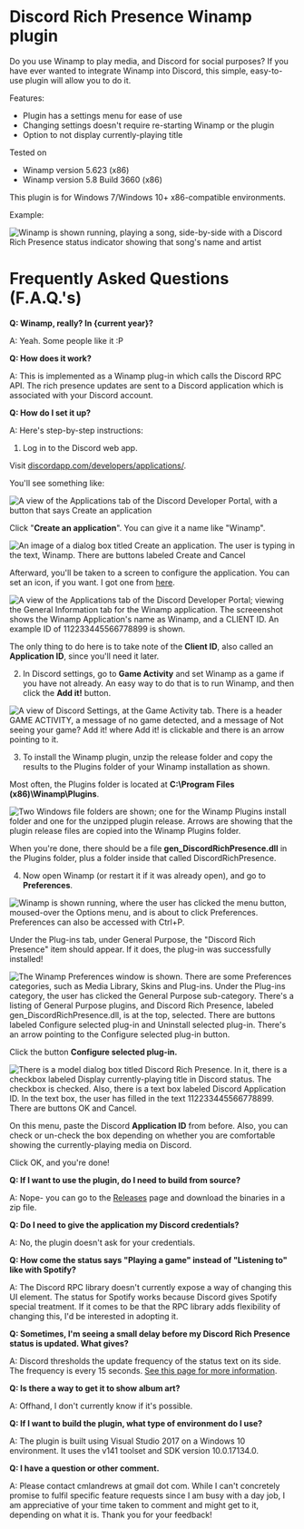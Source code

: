 # Discord Rich Presence Winamp plugin
Do you use Winamp to play media, and Discord for social purposes? If you have ever wanted to integrate Winamp into Discord, this simple, easy-to-use plugin will allow you to do it.

Features:
- Plugin has a settings menu for ease of use
- Changing settings doesn't require re-starting Winamp or the plugin
- Option to not display currently-playing title

Tested on 
- Winamp version 5.623 (x86)
- Winamp version 5.8 Build 3660 (x86)

This plugin is for Windows 7/Windows 10+ x86-compatible environments.

Example:

![Winamp is shown running, playing a song, side-by-side with a Discord Rich Presence status indicator showing that song's name and artist](https://raw.githubusercontent.com/clandrew/wdrp/master/Images/Example.png "Winamp is shown running, playing a song, side-by-side with a Discord Rich Presence status indicator showing that song's name and artist")

# Frequently Asked Questions (F.A.Q.'s)
**Q: Winamp, really? In {current year}?**

A: Yeah. Some people like it :P

**Q: How does it work?**

A: This is implemented as a Winamp plug-in which calls the Discord RPC API. The rich presence updates are sent to a Discord application which is associated with your Discord account.

**Q: How do I set it up?**

A: Here's step-by-step instructions:

1. Log in to the Discord web app.

Visit [discordapp.com/developers/applications/](discordapp.com/developers/applications/).

You'll see something like:

![A view of the Applications tab of the Discord Developer Portal, with a button that says Create an application](https://raw.githubusercontent.com/clandrew/wdrp/master/Images/Setup00.png "A view of the Applications tab of the Discord Developer Portal, with a button that says Create an application")

Click "**Create an application**". You can give it a name like "Winamp".

![An image of a dialog box titled Create an application. The user is typing in the text, Winamp. There are buttons labeled Create and Cancel](https://raw.githubusercontent.com/clandrew/wdrp/master/Images/Setup01.png "An image of a dialog box titled Create an application. The user is typing in the text, Winamp. There are buttons labeled Create and Cancel")

Afterward, you'll be taken to a screen to configure the application. You can set an icon, if you want. I got one from [here](https://commons.wikimedia.org/wiki/File:Winamp-logo.png).

![A view of the Applications tab of the Discord Developer Portal; viewing the General Information tab for the Winamp application. The screeenshot shows the Winamp Application's name as Winamp, and a CLIENT ID. An example ID of 112233445566778899 is shown.](https://raw.githubusercontent.com/clandrew/wdrp/master/Images/Setup02.png "A view of the Applications tab of the Discord Developer Portal; viewing the General Information tab for the Winamp application. The screeenshot shows the Winamp Application's name as Winamp, and a CLIENT ID. An example ID of 112233445566778899 is shown.")

The only thing to do here is to take note of the **Client ID**, also called an **Application ID**, since you'll need it later.

2. In Discord settings, go to **Game Activity** and set Winamp as a game if you have not already. An easy way to do that is to run Winamp, and then click the **Add it!** button.

![A view of Discord Settings, at the Game Activity tab. There is a header GAME ACTIVITY, a message of no game detected, and a message of Not seeing your game? Add it! where Add it! is clickable and there is an arrow pointing to it.](https://raw.githubusercontent.com/clandrew/wdrp/master/Images/Setup03.png "A view of Discord Settings, at the Game Activity tab. There is a header GAME ACTIVITY, a message of no game detected, and a message of Not seeing your game? Add it! where Add it! is clickable and there is an arrow pointing to it.")

3. To install the Winamp plugin, unzip the release folder and copy the results to the Plugins folder of your Winamp installation as shown.

Most often, the Plugins folder is located at **C:\Program Files (x86)\Winamp\Plugins**.

![Two Windows file folders are shown; one for the Winamp Plugins install folder and one for the unzipped plugin release. Arrows are showing that the plugin release files are copied into the Winamp Plugins folder.](https://raw.githubusercontent.com/clandrew/wdrp/master/Images/Setup04.PNG "Two Windows file folders are shown; one for the Winamp Plugins install folder and one for the unzipped plugin release. Arrows are showing that the plugin release files are copied into the Winamp Plugins folder.")

When you're done, there should be a file **gen_DiscordRichPresence.dll** in the Plugins folder, plus a folder inside that called DiscordRichPresence.

4. Now open Winamp (or restart it if it was already open), and go to **Preferences**.

![Winamp is shown running, where the user has clicked the menu button, moused-over the Options menu, and is about to click Preferences. Preferences can also be accessed with Ctrl+P.](https://raw.githubusercontent.com/clandrew/wdrp/master/Images/Setup05.png "Winamp is shown running, where the user has clicked the menu button, moused-over the Options menu, and is about to click Preferences. Preferences can also be accessed with Ctrl+P.")

Under the Plug-ins tab, under General Purpose, the "Discord Rich Presence" item should appear. If it does, the plug-in was successfully installed!

![The Winamp Preferences window is shown. There are some Preferences categories, such as Media Library, Skins and Plug-ins. Under the Plug-ins category, the user has clicked the General Purpose sub-category. There's a listing of General Purpose plugins, and Discord Rich Presence, labeled gen_DiscordRichPresence.dll, is at the top, selected. There are buttons labeled Configure selected plug-in and Uninstall selected plug-in. There's an arrow pointing to the Configure selected plug-in button.](https://raw.githubusercontent.com/clandrew/wdrp/master/Images/Setup06.PNG "The Winamp Preferences window is shown. There are some Preferences categories, such as Media Library, Skins and Plug-ins. Under the Plug-ins category, the user has clicked the General Purpose sub-category. There's a listing of General Purpose plugins, and Discord Rich Presence, labeled gen_DiscordRichPresence.dll, is at the top, selected. There are buttons labeled Configure selected plug-in and Uninstall selected plug-in. There's an arrow pointing to the Configure selected plug-in button.")

Click the button **Configure selected plug-in.**

![There is a model dialog box titled Discord Rich Presence. In it, there is a checkbox labeled Display currently-playing title in Discord status. The checkbox is checked. Also, there is a text box labeled Discord Application ID. In the text box, the user has filled in the text 112233445566778899. There are buttons OK and Cancel.](https://raw.githubusercontent.com/clandrew/wdrp/master/Images/Setup07.PNG "There is a model dialog box titled Discord Rich Presence. In it, there is a checkbox labeled Display currently-playing title in Discord status. The checkbox is checked. Also, there is a text box labeled Discord Application ID. In the text box, the user has filled in the text 112233445566778899. There are buttons OK and Cancel.")

On this menu, paste the Discord **Application ID** from before. Also, you can check or un-check the box depending on whether you are comfortable showing the currently-playing media on Discord.

Click OK, and you're done!

**Q: If I want to use the plugin, do I need to build from source?**

A: Nope- you can go to the [Releases](https://github.com/clandrew/wdrp/releases) page and download the binaries in a zip file.

**Q: Do I need to give the application my Discord credentials?**

A: No, the plugin doesn't ask for your credentials.

**Q: How come the status says "Playing a game" instead of "Listening to" like with Spotify?**

A: The Discord RPC library doesn't currently expose a way of changing this UI element. The status for Spotify works because Discord gives Spotify special treatment. If it comes to be that the RPC library adds flexibility of changing this, I'd be interested in adopting it.

**Q: Sometimes, I'm seeing a small delay before my Discord Rich Presence status is updated. What gives?**

A: Discord thresholds the update frequency of the status text on its side. The frequency is every 15 seconds. [See this page for more information](https://discordapp.com/developers/docs/rich-presence/how-to#updating-presence).

**Q: Is there a way to get it to show album art?**

A: Offhand, I don't currently know if it's possible.

**Q: If I want to build the plugin, what type of environment do I use?**

A: The plugin is built using Visual Studio 2017 on a Windows 10 environment. It uses the v141 toolset and SDK version 10.0.17134.0.

**Q: I have a question or other comment.**

A: Please contact cmlandrews at gmail dot com. While I can't concretely promise to fulfil specific feature requests since I am busy with a day job, I am appreciative of your time taken to comment and might get to it, depending on what it is. Thank you for your feedback!
